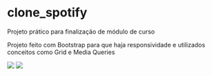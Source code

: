 # clone_spotify
Projeto prático para finalização de módulo de curso

Projeto feito com Bootstrap para que haja responsividade e utilizados conceitos como Grid e Media Queries

<img src="screenshot-telapc">

<img src="screenshot-telapc">